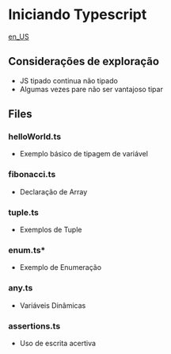 # Iniciando Typescript
[en_US](https://github.com/geonizeli/starting-typescript/blob/master/README.md)
## Considerações de exploração
- JS tipado continua não tipado
- Algumas vezes pare não ser vantajoso tipar

## Files
### helloWorld.ts
- Exemplo básico de tipagem de variável

### fibonacci.ts
- Declaração de Array

### tuple.ts
- Exemplos de Tuple

### enum.ts*
- Exemplo de Enumeração

### any.ts
- Variáveis Dinâmicas

### assertions.ts
- Uso de escrita acertiva